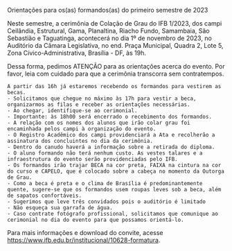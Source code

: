 Orientações para os(as) formandos(as) do primeiro semestre de 2023

Neste semestre,  a cerimônia de Colação de Grau do IFB 1/2023, dos campi Ceilândia, Estrutural, Gama, Planaltina, Riacho Fundo, Samambaia, São Sebastião e Taguatinga, acontecerá no dia 1º de novembro de 2023, no Auditório da Câmara Legislativa, no end. Praça Municipal, Quadra 2, Lote 5, Zona Cívico-Administrativa, Brasília - DF, às 19h.

Dessa forma, pedimos ATENÇÃO para as orientações acerca do evento. Por favor, leia com cuidado para que a cerimônia transcorra sem contratempos.

    A partir das 16h já estaremos recebendo os formandos para vestirem as becas.
    - Solicitamos que chegue no máximo às 17h para vestir a beca, organizarmos as filas e receber as orientações necessárias. 
    - Ao chegar, identifique-se ao cerimonial.
    - Importante: às 18h00 será encerrado o recebimento dos formandos.
    - A relação com os nomes dos alunos que irão colar grau foi encaminhada pelos campi à organização do evento.
    - O Registro Acadêmico dos campi providenciará a Ata e recolherão a assinatura dos concluintes no dia da cerimônia.
    - Dentro do canudo haverá a informação sobre a retirada do diploma.
    - O aluno formando não terá nenhum custo. As vestes talares e a infraestrutura do evento serão providenciadas pelo IFB.
    - Os formandos irão trajar BECA na cor preta, FAIXA na cintura na cor do curso e CAPELO, que é colocado sobre a cabeça no momento da Outorga de Grau.
    - Como a beca é preta e o clima de Brasília é predominantemente quente, sugere-se que os formandos usem roupas leves sob a beca, além de sapatos confortáveis.
    - Sugerimos que leve três convidados pois o auditório é limitado
    - Não esqueça sua garrafa de água.
    - Caso contrate fotógrafo profissional, solicitamos que comunique ao cerimonial no dia do evento para que possamos orientá-lo.

Para mais informações e download do convite, acesse https://www.ifb.edu.br/institucional/10628-formatura.
